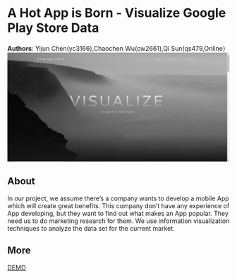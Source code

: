 
# A Hot App is Born - Visualize Google Play Store Data

**Authors**:
Yijun Chen(yc3166),Chaochen Wu(cw2661),Qi Sun(qs479,Online）
![Screenhot](screenshot.jpg)

## About
In our project, we assume there’s a company wants to develop a mobile App which will create great benefits. 
This company don’t have any experience of App developing, but they want to find out what makes an App popular. 
They need us to do marketing research for them. We use information visualization techniques to analyze the data 
set for the current market. 

## More
[DEMO](https://nyu-vis-fall2018.github.io/storytelling-group-6/)
